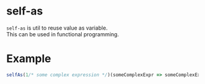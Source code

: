 # self-as
`self-as` is util to reuse value as variable.\
This can be used in functional programming.

# Example
```js
selfAs(1/* some complex expression */)(someComplexExpr => someComplexExpr / Math.pow(10, someComplexExpr.toString().length))
```
